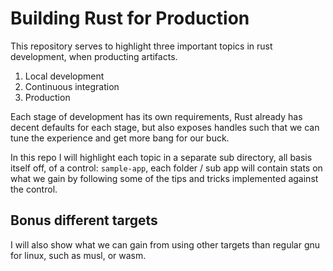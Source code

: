 # Building Rust for Production

This repository serves to highlight three important topics in rust development, when producting artifacts. 

1. Local development
2. Continuous integration
3. Production

Each stage of development has its own requirements, Rust already has decent defaults for each stage, but also exposes handles such that we can tune the experience and get more bang for our buck.

In this repo I will highlight each topic in a separate sub directory, all basis itself off, of a control: `sample-app`, each folder / sub app will contain stats on what we gain by following some of the tips and tricks implemented against the control.

## Bonus different targets

I will also show what we can gain from using other targets than regular gnu for linux, such as musl, or wasm.
